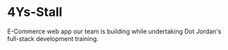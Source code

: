 # 4Ys-Stall
E-Commerce web app our team is building while undertaking Dot Jordan's full-stack development training.
